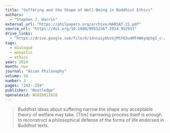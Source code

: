 ```yaml
---
title: "Suffering and the Shape of Well-Being in Buddhist Ethics"
authors:
  - "Stephen J. Harris"
external_url: "https://philpapers.org/archive/HARSAT-21.pdf"
source_url: "https://doi.org/10.1080/09552367.2014.952931"
drive_links:
  - "https://drive.google.com/file/d/14nsaiyOUzGjMtF83u4MT4W6ydp5gI_c-/view?usp=drivesdk"
tags:
  - dialogue
  - monastic
  - ethics
year: 2014
month: nov
journal: "Asian Philosophy"
volume: 24
number: 3
pages: "242--259"
publisher: "Routledge"
openalexid: W2026811628
---
```


> Buddhist ideas about suffering narrow the shape any acceptable theory of welfare may take.
> [This] narrowing process itself is enough to reconstruct a philosophical defense of the forms of life endorsed in Buddhist texts.
